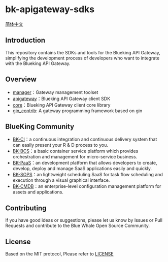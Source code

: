 # bk-apigateway-sdks
[简体中文](README_EN.md)

## Introduction
This repository contains the SDKs and tools for the Blueking API Gateway, simplifying the development process of developers who want to integrate with the Blueking API Gateway.

## Overview
- [manager](manager)：Gateway management toolset
- [apigateway](apigateway)：Blueking API Gateway client SDK
- [core](core)：Blueking API Gateway client core library
- [gin_contrib](gin_contrib): A gateway programming framework based on gin
## BlueKing Community

- [BK-CI](https://github.com/Tencent/bk-ci)：a continuous integration and continuous delivery system that can easily present your R & D process to you.
- [BK-BCS](https://github.com/Tencent/bk-bcs)：a basic container service platform which provides orchestration and management for micro-service business.
- [BK-PaaS](https://github.com/Tencent/bk-PaaS)：an development platform that allows developers to create, develop, deploy and manage SaaS applications easily and quickly.
- [BK-SOPS](https://github.com/Tencent/bk-sops)：an lightweight scheduling SaaS  for task flow scheduling and execution through a visual graphical interface.
- [BK-CMDB](https://github.com/Tencent/bk-cmdb)：an enterprise-level configuration management platform for assets and applications.

## Contributing

If you have good ideas or suggestions, please let us know by Issues or Pull Requests and contribute to the Blue Whale Open Source Community.

## License

Based on the MIT protocol, Please refer to [LICENSE](LICENSE)
